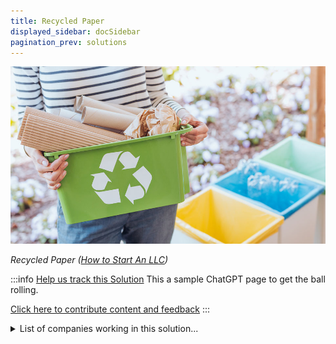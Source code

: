```yaml
---
title: Recycled Paper
displayed_sidebar: docSidebar
pagination_prev: solutions
---
```

![](/../static/img/recycled-paper.jpg)

*Recycled Paper ([How to Start An LLC](https://howtostartanllc.com/business-ideas/paper-recycling))*

:::info [Help us track this Solution](contribute)
This a sample ChatGPT page to get the ball rolling.

[Click here to contribute content and feedback](contribute)
:::

<details>
        <summary>List of companies working in this solution...</summary>
         <em>Note: this is an experimental feature. Accuracy not guaranteed</em>
        <div>
            <ul>
             
                <li><a href="https://nan">Tree Zero Paper</a></li>
            
                <li><a href="https://storaenso.com">Stora Enso</a></li>
            
            </ul>
        </div>
        </details>


:::company
  #### [View open jobs in this Solution](https://climatebase.org/jobs?l=&q=&drawdown_solutions=Recycled+Paper)
:::

## Overview

- **Recycled paper** usage surged due to increased awareness of greenhouse gas emissions.
- **Recycled paper** applied in newspapers, magazines, office paper, packaging.
- Recycled paper production needs **less energy** and emits **fewer greenhouse gases** compared to virgin paper.
- Recycled paper is **reusable**, further minimizing environmental impact.
- **Key players**: Environmental Paper Network, Natural Resources Defense Council, World Wildlife Fund.

## Progress Made

- **Pulping technology** is pivotal, breaking paper into fibers for new products, saving energy and reducing emissions.
- Initiatives by the **Paper Industry Association of Finland** and **Environmental Paper Network** have advanced recycled paper adoption.
- There have been substantial **increases in usage** and reduced emissions due to awareness and advocacy.

## Lessons Learned

- **Recycled paper** reduces tree cutting and emissions.
- **Forest Stewardship Council (FSC)** certification ensures responsible sourcing and recyclability.
- **Proper recycling** prevents methane emissions.

## Leading Companies/Organizations:

- **Forest Stewardship Council (FSC)**: Promotes responsible forest management.
- **Recycled Paper Coalition**: Advocates for recycled paper.
- **Environmental Paper Network**: Advocates for responsible paper production.

## Challenges Ahead

- **Lack of infrastructure** hampers large-scale paper recycling.
- **Cost**: Recycling paper is more expensive than virgin paper due to collection, processing, and quality issues.
- **Limited supply**: Demand exceeds supply due to limited recycling infrastructure and mills.
- **Quality**: Recycled paper quality lower than virgin paper due to pulp quality and efficiency.
- **Environmental impact**: Higher emissions in paper collection, processing, and transportation.
- **Regulatory barriers**: Environmental and usage regulations hinder paper recycling.
- **Public awareness**: Limited awareness of paper recycling benefits.
- **Political support**: Lack of political backing due to awareness and regulatory gaps.
- **Financial incentives**: Few incentives due to high recycling costs and lack of subsidies.
- **Market demand**: Demand lower for recycled paper due to quality and cost.

## Best Path Forward

- **Invest in R&D** to enhance recycled paper technology and affordability.
- **Educate** the public about recycled paper benefits and encourage corporate adoption.
